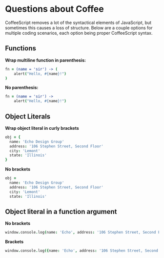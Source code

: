 # Questions about Coffee

CoffeeScript removes a lot of the syntactical elements of JavaScript, but sometimes this causes a loss of structure. Below are a couple options for multiple coding scenarios, each option being proper CoffeeScript syntax.

## Functions

**Wrap multiline function in parenthesis:**
```CoffeeScript
fn = (name = 'sir') -> (
	alert("Hello, #{name}!")
)
```

**No parenthesis:**
```CoffeeScript
fn = (name = 'sir') ->
	alert("Hello, #{name}!")
```

## Object Literals

**Wrap object literal in curly brackets**
```CoffeeScript
obj = {
  name: 'Echo Design Group'
  address: '106 Stephen Street, Second Floor'
  city: 'Lemont'
  state: 'Illinois'
}
```

**No brackets**
```CoffeeScript
obj =
  name: 'Echo Design Group'
  address: '106 Stephen Street, Second Floor'
  city: 'Lemont'
  state: 'Illinois'
```

## Object literal in a function argument

**No brackets**
```CoffeeScript
window.console.log(name: 'Echo', address: '106 Stephen Street, Second Floor')
```

**Brackets**
```CoffeeScript
window.console.log({name: 'Echo', address: '106 Stephen Street, Second Floor'})
```